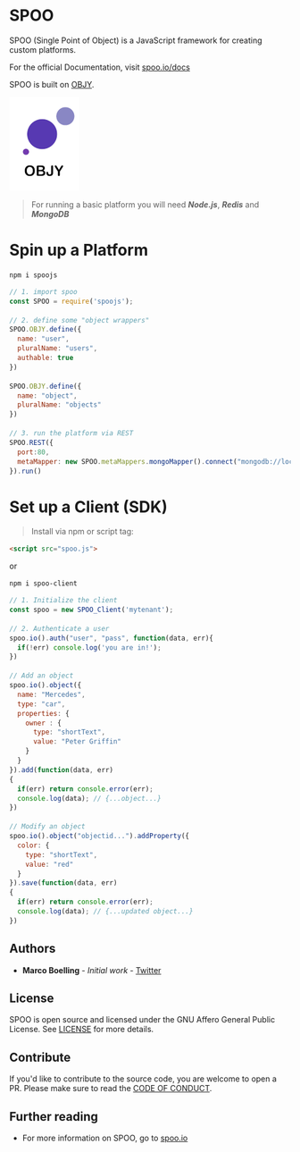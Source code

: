 # SPOO 

SPOO (Single Point of Object) is a JavaScript framework for creating custom platforms.

For the official Documentation, visit [spoo.io/docs](https://spoo.io/docs)

SPOO is built on [OBJY](https://objy-org.github.io).

[![OBJY](https://raw.githubusercontent.com/objy-org/objy-org.github.io/master/assets/img/badge-sm.png "SPOO runs on OBJY")](https://objy.io)

> For running a basic platform you will need ***Node.js***, ***Redis*** and ***MongoDB***

# Spin up a Platform

```shell
npm i spoojs
```

```javascript
// 1. import spoo
const SPOO = require('spoojs');

// 2. define some "object wrappers"
SPOO.OBJY.define({
  name: "user",
  pluralName: "users",
  authable: true
})

SPOO.OBJY.define({
  name: "object",
  pluralName: "objects"
})

// 3. run the platform via REST
SPOO.REST({
  port:80,
  metaMapper: new SPOO.metaMappers.mongoMapper().connect("mongodb://localhost") // The matamapper is for basic config
}).run()
```

# Set up a Client (SDK)

> Install via npm or script tag:

```html
<script src="spoo.js">
```
or
```shell
npm i spoo-client
```

```javascript
// 1. Initialize the client
const spoo = new SPOO_Client('mytenant');

// 2. Authenticate a user
spoo.io().auth("user", "pass", function(data, err){
  if(!err) console.log('you are in!');
})

// Add an object
spoo.io().object({
  name: "Mercedes",
  type: "car",
  properties: {
    owner : {
      type: "shortText",
      value: "Peter Griffin"
    }
  }
}).add(function(data, err)
{
  if(err) return console.error(err);
  console.log(data); // {...object...}
})

// Modify an object
spoo.io().object("objectid...").addProperty({
  color: {
    type: "shortText",
    value: "red"
  }
}).save(function(data, err)
{
  if(err) return console.error(err);
  console.log(data); // {...updated object...}
})
```


## Authors

* **Marco Boelling** - *Initial work* - [Twitter](https://twitter.com/marcoboelling)


## License

SPOO is open source and licensed under the GNU Affero General Public License. See [LICENSE](LICENSE) for more details.

## Contribute

If you'd like to contribute to the source code, you are welcome to open a PR. Please make sure to read the [CODE OF CONDUCT](CODE_OF_CONDUCT.md).

## Further reading

* For more information on SPOO, go to [spoo.io](https://spoo.io)

